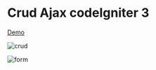# Crud Ajax codeIgniter 3

[Demo](http://megalibros.net/hernandezsandro20210516/)


![crud](https://user-images.githubusercontent.com/43820626/124999406-ad371200-e013-11eb-942d-6cc144397e89.PNG)



![form](https://user-images.githubusercontent.com/43820626/124999412-b0ca9900-e013-11eb-96d9-16c9d6becdcf.PNG)

